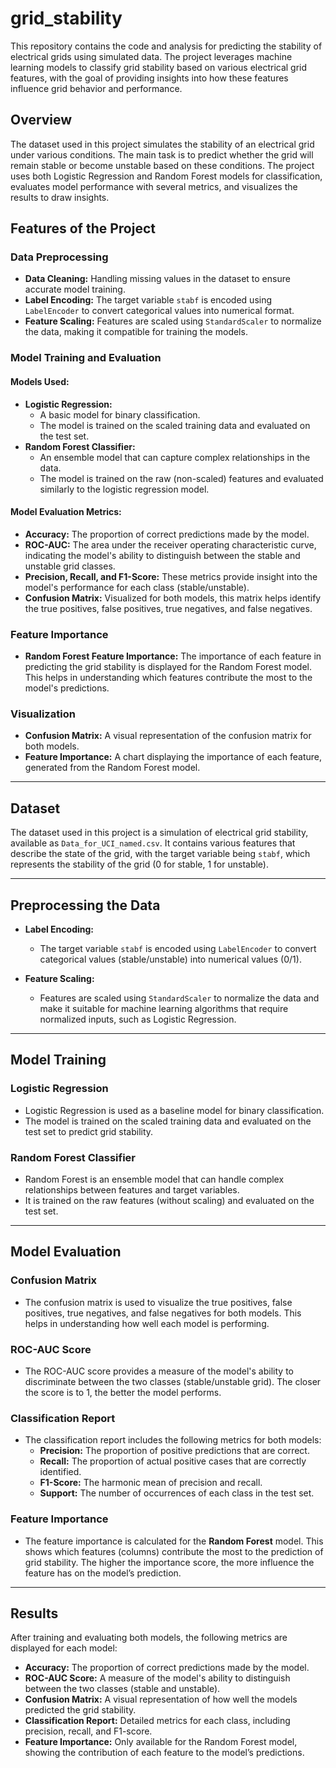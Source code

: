 # grid_stability
This repository contains the code and analysis for predicting the stability of electrical grids using simulated data. The project leverages machine learning models to classify grid stability based on various electrical grid features, with the goal of providing insights into how these features influence grid behavior and performance.

## Overview
The dataset used in this project simulates the stability of an electrical grid under various conditions. The main task is to predict whether the grid will remain stable or become unstable based on these conditions. The project uses both Logistic Regression and Random Forest models for classification, evaluates model performance with several metrics, and visualizes the results to draw insights.

## Features of the Project

### Data Preprocessing
- **Data Cleaning:** Handling missing values in the dataset to ensure accurate model training.
- **Label Encoding:** The target variable `stabf` is encoded using `LabelEncoder` to convert categorical values into numerical format.
- **Feature Scaling:** Features are scaled using `StandardScaler` to normalize the data, making it compatible for training the models.

### Model Training and Evaluation
#### Models Used:
- **Logistic Regression:**
  - A basic model for binary classification.
  - The model is trained on the scaled training data and evaluated on the test set.
- **Random Forest Classifier:**
  - An ensemble model that can capture complex relationships in the data.
  - The model is trained on the raw (non-scaled) features and evaluated similarly to the logistic regression model.

#### Model Evaluation Metrics:
- **Accuracy:** The proportion of correct predictions made by the model.
- **ROC-AUC:** The area under the receiver operating characteristic curve, indicating the model's ability to distinguish between the stable and unstable grid classes.
- **Precision, Recall, and F1-Score:** These metrics provide insight into the model's performance for each class (stable/unstable).
- **Confusion Matrix:** Visualized for both models, this matrix helps identify the true positives, false positives, true negatives, and false negatives.

### Feature Importance
- **Random Forest Feature Importance:** The importance of each feature in predicting the grid stability is displayed for the Random Forest model. This helps in understanding which features contribute the most to the model's predictions.

### Visualization
- **Confusion Matrix:** A visual representation of the confusion matrix for both models.
- **Feature Importance:** A chart displaying the importance of each feature, generated from the Random Forest model.

---

## Dataset

The dataset used in this project is a simulation of electrical grid stability, available as `Data_for_UCI_named.csv`. It contains various features that describe the state of the grid, with the target variable being `stabf`, which represents the stability of the grid (0 for stable, 1 for unstable).

---

## Preprocessing the Data

- **Label Encoding:**
  - The target variable `stabf` is encoded using `LabelEncoder` to convert categorical values (stable/unstable) into numerical values (0/1).
  
- **Feature Scaling:**
  - Features are scaled using `StandardScaler` to normalize the data and make it suitable for machine learning algorithms that require normalized inputs, such as Logistic Regression.

---

## Model Training

### Logistic Regression
- Logistic Regression is used as a baseline model for binary classification.
- The model is trained on the scaled training data and evaluated on the test set to predict grid stability.

### Random Forest Classifier
- Random Forest is an ensemble model that can handle complex relationships between features and target variables.
- It is trained on the raw features (without scaling) and evaluated on the test set.

---

## Model Evaluation

### Confusion Matrix
- The confusion matrix is used to visualize the true positives, false positives, true negatives, and false negatives for both models. This helps in understanding how well each model is performing.

### ROC-AUC Score
- The ROC-AUC score provides a measure of the model's ability to discriminate between the two classes (stable/unstable grid). The closer the score is to 1, the better the model performs.

### Classification Report
- The classification report includes the following metrics for both models:
  - **Precision:** The proportion of positive predictions that are correct.
  - **Recall:** The proportion of actual positive cases that are correctly identified.
  - **F1-Score:** The harmonic mean of precision and recall.
  - **Support:** The number of occurrences of each class in the test set.

### Feature Importance
- The feature importance is calculated for the **Random Forest** model. This shows which features (columns) contribute the most to the prediction of grid stability. The higher the importance score, the more influence the feature has on the model’s prediction.

---

## Results

After training and evaluating both models, the following metrics are displayed for each model:

- **Accuracy:** The proportion of correct predictions made by the model.
- **ROC-AUC Score:** A measure of the model's ability to distinguish between the two classes (stable and unstable).
- **Confusion Matrix:** A visual representation of how well the models predicted the grid stability.
- **Classification Report:** Detailed metrics for each class, including precision, recall, and F1-score.
- **Feature Importance:** Only available for the Random Forest model, showing the contribution of each feature to the model’s predictions.
